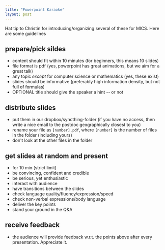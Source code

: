 ```yaml
---
title: "Powerpoint Karaoke"
layout: post
---
```


Hat tip to Christin for introducing/organizing several of these for
MICS. Here are some guidelines

## prepare/pick sildes
- content should fit within 10 minutes (for beginners, this means 10 slides)
- file format is pdf (yes, powerpoint has great animations, but we aim for a
  great talk)
- any topic *except* for computer science or mathematics (yes, these exist)
- slides should be informative (preferably high information density, but not full of
  formulas)
- OPTIONAL title should give the speaker a hint -- or not

## distribute slides
- put them in our dropbox/syncthing-folder (if you have no access,
  then write a nice email to the postdoc geographically closest to
  you)
- rename your file as `[number].pdf`, where `[number]` is the number
  of files in the folder (including yours)
- don't look at the other files in the folder

## get slides at random and present
- for 10 min (strict limit)
- be convincing, confident and credible
- be serious, yet enthusiastic
- interact with audience
- have transitions between the slides
- check language quality/fluency/expression/speed
- check non-verbal expressions/body language
- deliver the key points
- stand your ground in the Q&A

## receive feedback
- the audience will provide feedback w.r.t. the points above after
  every presentation. Appreciate it.
